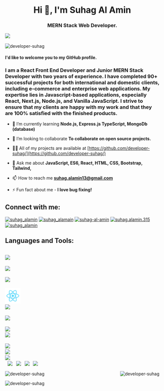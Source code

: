 <h1 align="center">Hi 👋, I'm Suhag Al Amin</h1>
<h3 align="center">MERN Stack Web Developer.</h3>

<!-- banner  -->

![](https://res.cloudinary.com/dkw1ovah4/image/upload/v1670315347/Suhag_Al_Amin-banner_suoi5m.png)

<!-- profile views  -->
<p align="left"> <img src="https://komarev.com/ghpvc/?username=developer-suhag&label=Profile%20views&color=0e75b6&style=flat" alt="developer-suhag" /> </p>

<h4>I'd like to welcome you to my GitHub profile.</h4>
 <h3>I am a <b>React Front End Developer</b> and <b>Junior MERN Stack Developer</b> with two years of experience. I have completed 90+ successful projects for both international and domestic clients, including e-commerce and enterprise web applications. My expertise lies in Javascript-based applications, especially React, Next.js, Node.js, and Vanilla JavaScript. I strive to ensure that my clients are happy with my work and that they are 100% satisfied with the finished products.</h3>

- 🌱 I’m currently learning **Node.js, Express.js TypeScript, MongoDb (database)**

- 👯 I’m looking to collaborate **To collaborate on open source projects.**

- 👨‍💻 All of my projects are available at [https://github.com/developer-suhag/](https://github.com/developer-suhag/)

- 💬 Ask me about **JavaScript, ES6, React, HTML, CSS, Bootstrap, Tailwind,**

- 📫 How to reach me **<a href="mailto:suhag.alamin13@gmail.com">suhag.alamin13@gmail.com</a>**

- ⚡ Fun fact about me - **I love bug fixing!**

## Connect with me:

<p align="left">
<a href="https://codepen.io/suhag_alamin" target="blank"><img align="center" src="https://raw.githubusercontent.com/rahuldkjain/github-profile-readme-generator/master/src/images/icons/Social/codepen.svg" alt="suhag_alamin" height="30" width="40" /></a>
<a href="https://twitter.com/suhag_alamain" target="blank"><img align="center" src="https://raw.githubusercontent.com/rahuldkjain/github-profile-readme-generator/master/src/images/icons/Social/twitter.svg" alt="suhag_alamain" height="30" width="40" /></a>
<a href="https://linkedin.com/in/suhag-al-amin" target="blank"><img align="center" src="https://raw.githubusercontent.com/rahuldkjain/github-profile-readme-generator/master/src/images/icons/Social/linked-in-alt.svg" alt="suhag-al-amin" height="30" width="40" /></a>
<a href="https://fb.com/suhag.alamin.315" target="blank"><img align="center" src="https://raw.githubusercontent.com/rahuldkjain/github-profile-readme-generator/master/src/images/icons/Social/facebook.svg" alt="suhag.alamin.315" height="30" width="40" /></a>
<a href="https://instagram.com/suhag_alamin" target="blank"><img align="center" src="https://raw.githubusercontent.com/rahuldkjain/github-profile-readme-generator/master/src/images/icons/Social/instagram.svg" alt="suhag_alamin" height="30" width="40" /></a>

</p>

## Languages and Tools:

<code>
<img height="50" src="https://res.cloudinary.com/dkw1ovah4/image/upload/v1670318472/suhag-portfolio/languages-and-tools/html_wcoz8n.png">
</code> &nbsp;
<code>
<img height="50" src="https://res.cloudinary.com/dkw1ovah4/image/upload/v1670318472/suhag-portfolio/languages-and-tools/css-3_sdauiy.png">
</code> &nbsp;
<code>
<img height="50" src="https://res.cloudinary.com/dkw1ovah4/image/upload/v1670318472/suhag-portfolio/languages-and-tools/js_cyzwzh.png">
</code> &nbsp;
<code>
<img height="50" src="https://raw.githubusercontent.com/github/explore/80688e429a7d4ef2fca1e82350fe8e3517d3494d/topics/react/react.png"></code> &nbsp;
<code>
<img height="50" src="https://res.cloudinary.com/dkw1ovah4/image/upload/v1670319167/suhag-portfolio/languages-and-tools/free_icon_1_rvumyd.svg">
</code> &nbsp;
<code>
<img height="50" src="https://res.cloudinary.com/dkw1ovah4/image/upload/v1670318472/suhag-portfolio/languages-and-tools/bootstrap_n1kdnf.png">
</code> &nbsp;
<code>
<img height="50" src="https://res.cloudinary.com/dkw1ovah4/image/upload/v1642069144/suhag-portfolio/languages-and-tools/material-ui_jod8eq.png"></code> &nbsp;
<code>
<img height="50" src="https://res.cloudinary.com/dkw1ovah4/image/upload/v1642069142/suhag-portfolio/languages-and-tools/tailwind_jz6qt2.png">
</code> &nbsp;
<code>
<img height="50" src="https://res.cloudinary.com/dkw1ovah4/image/upload/v1670318602/suhag-portfolio/languages-and-tools/nodejs_n573uj.png"></code> &nbsp;
<code>
<img height="50" src="https://res.cloudinary.com/dkw1ovah4/image/upload/v1642069143/suhag-portfolio/languages-and-tools/express_qlbwti.png"></code> &nbsp;
<code>
<img height="50" src="https://res.cloudinary.com/dkw1ovah4/image/upload/v1642069144/suhag-portfolio/languages-and-tools/mongodb_ihdobo.png">
</code> &nbsp;
<code><img height="50" src="https://res.cloudinary.com/dkw1ovah4/image/upload/v1642069144/suhag-portfolio/languages-and-tools/firebase_fapexg.png"></code> &nbsp;
<code><img height="50" src="https://res.cloudinary.com/dkw1ovah4/image/upload/v1642069144/suhag-portfolio/languages-and-tools/figma_etfcm3.png"></code> &nbsp;
<code><img height="50" src="https://res.cloudinary.com/dkw1ovah4/image/upload/v1642069143/suhag-portfolio/languages-and-tools/xd_cbxmll.png"></code> &nbsp;
<code><img height="50" src="https://res.cloudinary.com/dkw1ovah4/image/upload/v1642069144/suhag-portfolio/languages-and-tools/git_dn8nbt.png"></code> &nbsp;
<dl/>
<dl/>
<dl/>
<dl/>
<p><img align="left" src="https://github-readme-stats.vercel.app/api/top-langs?username=developer-suhag&show_icons=true&locale=en&theme=gotham" alt="developer-suhag" /><dl/></p>

<dl/>
<dl/>
<dl/>
<dl/>
<p><dl/>&nbsp;&nbsp;<img align="right" src="https://github-readme-stats.vercel.app/api?username=developer-suhag&show_icons=true&count_private=true&locale=en&theme=gotham" alt="developer-suhag" /></p>

<p><dl/><img align="left" src="https://github-readme-streak-stats.herokuapp.com/?user=developer-suhag&theme=gotham" alt="developer-suhag" /></p>
